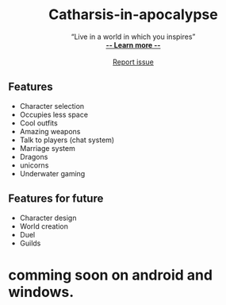 <h1 align="center"> Catharsis-in-apocalypse </h1>
<p align="center">
    “Live in a world in which you inspires”
  <br>
  <a href="#"><strong> -- Learn more -- </strong></a>
  <br>
  <br>
   <a href="https://github.com/Chinuon/Catharsis-in-apocalypse/issues/new/choose">Report issue</a>
</p>



## Features

- Character selection
- Occupies less space
- Cool outfits
- Amazing weapons
- Talk to players (chat system)
- Marriage system
- Dragons
- unicorns
- Underwater gaming 

## Features for future

- Character design
- World creation
- Duel
- Guilds

# comming soon on android and windows.

